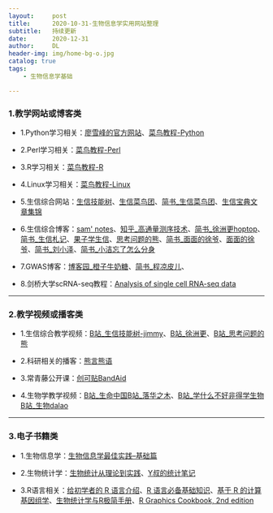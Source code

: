 ```yaml
---
layout:     post
title:      2020-10-31-生物信息学实用网站整理
subtitle:   持续更新
date:       2020-12-31
author:     DL
header-img: img/home-bg-o.jpg
catalog: true
tags:
    - 生物信息学基础

---
```


### 1.教学网站或博客类


- 1.Python学习相关：[廖雪峰的官方网站](http://genek.tv/)、[菜鸟教程-Python](https://www.runoob.com/python3/python3-tutorial.html)

- 2.Perl学习相关：[菜鸟教程-Perl](https://www.runoob.com/perl/perl-arrays.html)

- 3.R学习相关：[菜鸟教程-R](https://www.runoob.com/r/r-tutorial.html)

- 4.Linux学习相关：[菜鸟教程-Linux](https://www.runoob.com/linux/linux-tutorial.html)

- 5.生信综合网站：[生信技能树](http://www.biotrainee.com/)、[生信菜鸟团](http://www.bio-info-trainee.com/)、[简书_生信菜鸟团](https://www.jianshu.com/p/b6031cde6773)、[生信宝典文章集锦](http://blog.genesino.com/)

- 6.生信综合博客：[sam' notes](https://qinqianshan.com/)、[知乎_高通量测序技术](https://zhuanlan.zhihu.com/ngs-learning)、[简书_徐洲更hoptop](https://www.jianshu.com/u/9ea40b5f607a)、[简书_生信札记](https://www.jianshu.com/u/068665394ccf)、[果子学生信](https://guoshipeng.com/)、[思考问题的熊](https://kaopubear.top/blog/)、[简书_面面的徐爷](https://www.jianshu.com/u/fe854ffa1f9e)、[面面的徐爷](http://xuchunhui.top/)、[简书_刘小泽](https://www.jianshu.com/u/d7b77c171c15)、[简书_小洁忘了怎么分身](https://www.jianshu.com/u/c93ac360691a)

- 7.GWAS博客：[博客园_橙子牛奶糖](https://www.cnblogs.com/chenwenyan/)、[简书_程凉皮儿](https://www.jianshu.com/u/e44c43de1627)、

- 8.剑桥大学scRNA-seq教程：[Analysis of single cell RNA-seq data](https://scrnaseq-course.cog.sanger.ac.uk/website/index.html)

---

### 2.教学视频或播客类

- 1.生信综合教学视频：[B站_生信技能树-jimmy](https://space.bilibili.com/338686099/)、[B站_徐洲更](https://space.bilibili.com/249108235/)、[B站_思考问题的熊](https://space.bilibili.com/293473627/)

- 2.科研相关的播客：[熊言熊语](https://podcast.kaopubear.top/)

- 3.常青藤公开课：[创可贴BandAid](https://space.bilibili.com/44573713/)

- 4.生物学教学视频：[B站_生命中国](https://space.bilibili.com/19553447/)[B站_落华之木](https://space.bilibili.com/238191342/)、[B站_学什么不好非得学生物](https://space.bilibili.com/396933332/)[B站_生物dalao](https://space.bilibili.com/199898430/)

---

### 3.电子书籍类

- 1.生物信息学：[生物信息学最佳实践–基础篇](http://www.biotrainee.com/jmzeng/book/basic/)

- 2.生物统计学：[生物统计从理论到实践](https://www.yuque.com/biotrainee/biostat)、[Y叔的统计笔记](https://guangchuangyu.github.io/statistics_notes/index.html)

- 3.R语言相关：[给初学者的 R 语言介绍](https://kaopubear.top/blog/2017-03-06-rintro2sibs/)、[R 语言必备基础知识](https://kaopubear.top/blog/2018-12-11-rbasic/)、[基于 R 的计算基因组学](https://compgenomr.kaopubear.top/)、[生物统计学与R极简手册](https://kaopubear.top/learnR/r_and_statistics_basic.html)、[R Graphics Cookbook, 2nd edition](https://r-graphics.org/)

